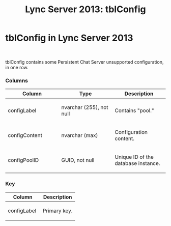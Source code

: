﻿---
title: 'Lync Server 2013: tblConfig'
TOCTitle: tblConfig
ms:assetid: 7445e7db-c574-46fa-b964-8640d77047a8
ms:mtpsurl: https://technet.microsoft.com/en-us/library/Gg558663(v=OCS.15)
ms:contentKeyID: 48184515
ms.date: 07/23/2014
mtps_version: v=OCS.15
---

# tblConfig in Lync Server 2013

 


tblConfig contains some Persistent Chat Server unsupported configuration, in one row.

### Columns

<table>
<colgroup>
<col style="width: 33%" />
<col style="width: 33%" />
<col style="width: 33%" />
</colgroup>
<thead>
<tr class="header">
<th>Column</th>
<th>Type</th>
<th>Description</th>
</tr>
</thead>
<tbody>
<tr class="odd">
<td><p>configLabel</p></td>
<td><p>nvarchar (255), not null</p></td>
<td><p>Contains &quot;pool.&quot;</p></td>
</tr>
<tr class="even">
<td><p>configContent</p></td>
<td><p>nvarchar (max)</p></td>
<td><p>Configuration content.</p></td>
</tr>
<tr class="odd">
<td><p>configPoolID</p></td>
<td><p>GUID, not null</p></td>
<td><p>Unique ID of the database instance.</p></td>
</tr>
</tbody>
</table>


### Key

<table>
<colgroup>
<col style="width: 50%" />
<col style="width: 50%" />
</colgroup>
<thead>
<tr class="header">
<th>Column</th>
<th>Description</th>
</tr>
</thead>
<tbody>
<tr class="odd">
<td><p>configLabel</p></td>
<td><p>Primary key.</p></td>
</tr>
</tbody>
</table>

